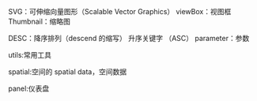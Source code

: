 SVG：可伸缩向量图形（Scalable Vector Graphics）
viewBox：视图框
Thumbnail：缩略图

DESC：降序排列（descend 的缩写）
升序关键字 （ASC）
parameter：参数


utils:常用工具

spatial:空间的      spatial data，空间数据

panel:仪表盘